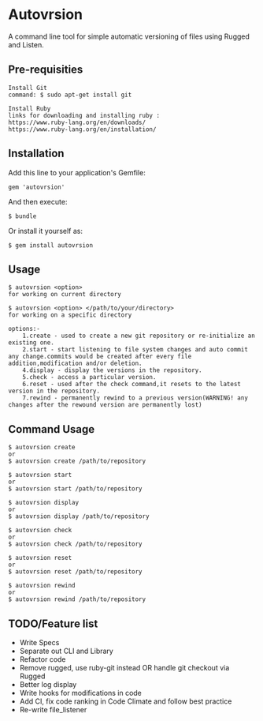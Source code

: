 # Autovrsion

A command line tool for simple automatic versioning of files using Rugged and Listen.

## Pre-requisities
    Install Git
    command: $ sudo apt-get install git
    
    Install Ruby
    links for downloading and installing ruby :
    https://www.ruby-lang.org/en/downloads/
    https://www.ruby-lang.org/en/installation/

## Installation

Add this line to your application's Gemfile:

    gem 'autovrsion'

And then execute:

    $ bundle

Or install it yourself as:

    $ gem install autovrsion

## Usage
	$ autovrsion <option>
	for working on current directory

	$ autovrsion <option> </path/to/your/directory>
	for working on a specific directory

	options:-
		1.create - used to create a new git repository or re-initialize an existing one.
		2.start - start listening to file system changes and auto commit any change.commits would be created after every file addition,modification and/or deletion.
		4.display - display the versions in the repository.
		5.check - access a particular version.
		6.reset - used after the check command,it resets to the latest version in the repository.
		7.rewind - permanently rewind to a previous version(WARNING! any changes after the rewound version are permanently lost)

## Command Usage

    $ autovrsion create
    or
    $ autovrsion create /path/to/repository
    
    $ autovrsion start 
    or
    $ autovrsion start /path/to/repository
    
    $ autovrsion display
    or
    $ autovrsion display /path/to/repository
    
    $ autovrsion check
    or
    $ autovrsion check /path/to/repository 
    
    $ autovrsion reset
    or
    $ autovrsion reset /path/to/repository
    
    $ autovrsion rewind
    or
    $ autovrsion rewind /path/to/repository

## TODO/Feature list
* Write Specs
* Separate out CLI and Library
* Refactor code
* Remove rugged, use ruby-git instead OR handle git checkout via Rugged
* Better log display
* Write hooks for modifications in code
* Add CI, fix code ranking in Code Climate and follow best practice
* Re-write file_listener

